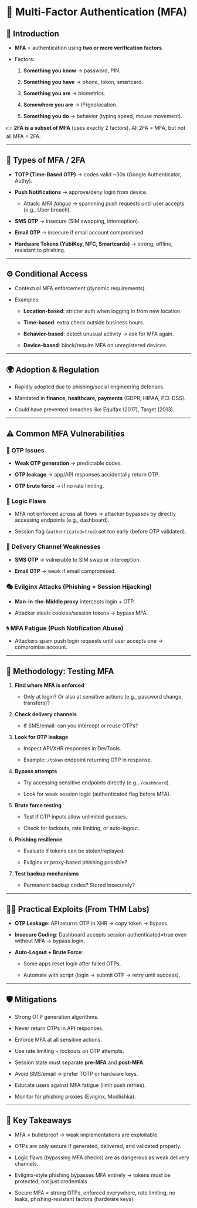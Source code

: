 
# 🔑 Multi-Factor Authentication (MFA)

## 📌 Introduction

- **MFA** = authentication using **two or more verification factors**.
    
- Factors:
    
    1. **Something you know** → password, PIN.
        
    2. **Something you have** → phone, token, smartcard.
        
    3. **Something you are** → biometrics.
        
    4. **Somewhere you are** → IP/geolocation.
        
    5. **Something you do** → behavior (typing speed, mouse movement).
        

👉 **2FA is a subset of MFA** (uses exactly 2 factors). All 2FA = MFA, but not all MFA = 2FA.

---

## 🧪 Types of MFA / 2FA

- **TOTP (Time-Based OTP)** → codes valid ~30s (Google Authenticator, Authy).
    
- **Push Notifications** → approve/deny login from device.
    
    - Attack: _MFA fatigue_ → spamming push requests until user accepts (e.g., Uber breach).
        
- **SMS OTP** → insecure (SIM swapping, interception).
    
- **Email OTP** → insecure if email account compromised.
    
- **Hardware Tokens (YubiKey, NFC, Smartcards)** → strong, offline, resistant to phishing.
    

---

## ⚙️ Conditional Access

- Contextual MFA enforcement (dynamic requirements).
    
- Examples:
    
    - **Location-based**: stricter auth when logging in from new location.
        
    - **Time-based**: extra check outside business hours.
        
    - **Behavior-based**: detect unusual activity → ask for MFA again.
        
    - **Device-based**: block/require MFA on unregistered devices.
        

---

## 🌍 Adoption & Regulation

- Rapidly adopted due to phishing/social engineering defenses.
    
- Mandated in **finance, healthcare, payments** (GDPR, HIPAA, PCI-DSS).
    
- Could have prevented breaches like Equifax (2017), Target (2013).
    

---

## ⚠️ Common MFA Vulnerabilities

### 🔑 OTP Issues

- **Weak OTP generation** → predictable codes.
    
- **OTP leakage** → app/API responses accidentally return OTP.
    
- **OTP brute force** → if no rate limiting.
    

### 🔐 Logic Flaws

- MFA not enforced across all flows → attacker bypasses by directly accessing endpoints (e.g., dashboard).
    
- Session flag (`authenticated=true`) set too early (before OTP validated).
    

### 📱 Delivery Channel Weaknesses

- **SMS OTP** → vulnerable to SIM swap or interception.
    
- **Email OTP** → weak if email compromised.
    

### 🎭 Evilginx Attacks (Phishing + Session Hijacking)

- **Man-in-the-Middle proxy** intercepts login + OTP.
    
- Attacker steals cookies/session tokens → bypass MFA.
    

### 🌀 MFA Fatigue (Push Notification Abuse)

- Attackers spam push login requests until user accepts one → compromise account.
    

---

## 🧪 Methodology: Testing MFA

1. **Find where MFA is enforced**
    
    - Only at login? Or also at sensitive actions (e.g., password change, transfers)?
        
2. **Check delivery channels**
    
    - If SMS/email: can you intercept or reuse OTPs?
        
3. **Look for OTP leakage**
    
    - Inspect API/XHR responses in DevTools.
        
    - Example: `/token` endpoint returning OTP in response.
        
4. **Bypass attempts**
    
    - Try accessing sensitive endpoints directly (e.g., `/dashboard`).
        
    - Look for weak session logic (authenticated flag before MFA).
        
5. **Brute force testing**
    
    - Test if OTP inputs allow unlimited guesses.
        
    - Check for lockouts, rate limiting, or auto-logout.
        
6. **Phishing resilience**
    
    - Evaluate if tokens can be stolen/replayed.
        
    - Evilginx or proxy-based phishing possible?
        
7. **Test backup mechanisms**
    
    - Permanent backup codes? Stored insecurely?
        

---

## 🧑‍💻 Practical Exploits (From THM Labs)

- **OTP Leakage**: API returns OTP in XHR → copy token → bypass.
    
- **Insecure Coding**: Dashboard accepts session authenticated=true even without MFA → bypass login.
    
- **Auto-Logout + Brute Force**:
    
    - Some apps reset login after failed OTPs.
        
    - Automate with script (login → submit OTP → retry until success).
        

---

## 🛡️ Mitigations

- Strong OTP generation algorithms.
    
- Never return OTPs in API responses.
    
- Enforce MFA at all sensitive actions.
    
- Use rate limiting + lockouts on OTP attempts.
    
- Session state must separate **pre-MFA** and **post-MFA**.
    
- Avoid SMS/email → prefer TOTP or hardware keys.
    
- Educate users against MFA fatigue (limit push retries).
    
- Monitor for phishing proxies (Evilginx, Modlishka).
    

---

## 📌 Key Takeaways

- MFA ≠ bulletproof → weak implementations are exploitable.
    
- OTPs are only secure if generated, delivered, and validated properly.
    
- Logic flaws (bypassing MFA checks) are as dangerous as weak delivery channels.
    
- Evilginx-style phishing bypasses MFA entirely → tokens must be protected, not just credentials.
    
- Secure MFA = strong OTPs, enforced everywhere, rate limiting, no leaks, phishing-resistant factors (hardware keys).
    